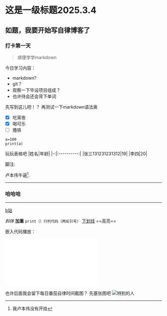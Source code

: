 
# 这是一级标题2025.3.4
## 如题，我要开始写自律博客了
### 打卡第一天
>顺便学学markdown

今日学习内容：
- markdown?
- git？
- 观察一下毕设项目组成？
- 也许待会还会背下单词
 
先写到这儿吧！？
再测试一下markdown语法奥

- [x] 吃宵夜
- [x] 喝可乐
- [ ] 撸铁
```python//语言
a=100
print(a)
```
玩玩表格吧
|姓名|年龄|
|-:|:----------:|
|张三131231231312|19|
|李四|20|

脚注:

卢本伟牛逼[^1].
[^1]:我卢本伟没有开挂
---
### 哈哈哈
---

[b站](bilibili.com "b小鬼")

*斜体*
**加重**
``print（）行列代码（两反引号）``
<u>下划线</u>
==高亮==

嵌入代码播放：
<iframe src="//player.bilibili.com/player.html?isOutside=true&aid=327623069&bvid=BV1JA411h7Gw&cid=171385214&p=1" scrolling="no" border="0" frameborder="no" framespacing="0" allowfullscreen="true"></iframe>

也许后面我会留下每日番茄自律时间截图？
先塞张图吧
![特别的人](https://github.com/ifddis/ifddis.github.io/blob/master/img/2025-3-4.png)

